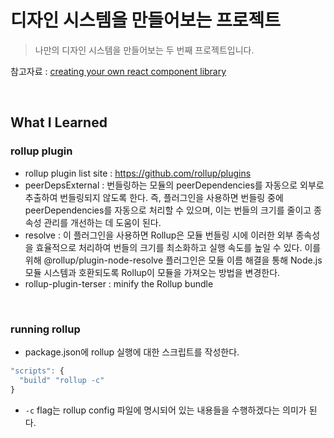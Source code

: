 # 디자인 시스템을 만들어보는 프로젝트

> 나만의 디자인 시스템을 만들어보는 두 번째 프로젝트입니다.

참고자료 : [creating your own react component library](https://blog.harveydelaney.com/creating-your-own-react-component-library/)

<br>

## What I Learned

### rollup plugin

- rollup plugin list site : https://github.com/rollup/plugins
- peerDepsExternal : 번들링하는 모듈의 peerDependencies를 자동으로 외부로 추출하여 번들링되지 않도록 한다. 즉, 플러그인을 사용하면 번들링 중에 peerDependencies를 자동으로 처리할 수 있으며, 이는 번들의 크기를 줄이고 종속성 관리를 개선하는 데 도움이 된다.
- resolve : 이 플러그인을 사용하면 Rollup은 모듈 번들링 시에 이러한 외부 종속성을 효율적으로 처리하여 번들의 크기를 최소화하고 실행 속도를 높일 수 있다. 이를 위해 @rollup/plugin-node-resolve 플러그인은 모듈 이름 해결을 통해 Node.js 모듈 시스템과 호환되도록 Rollup이 모듈을 가져오는 방법을 변경한다.
- rollup-plugin-terser : minify the Rollup bundle

<br>

### running rollup

- package.json에 rollup 실행에 대한 스크립트를 작성한다.

```js
"scripts": {
  "build" "rollup -c"
}
```

- `-c` flag는 rollup config 파일에 명시되어 있는 내용들을 수행하겠다는 의미가 된다.
